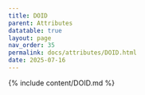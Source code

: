 ```yaml
---
title: DOID
parent: Attributes
datatable: true
layout: page
nav_order: 35
permalink: docs/attributes/DOID.html
date: 2025-07-16
---
```

{% include content/DOID.md %}
